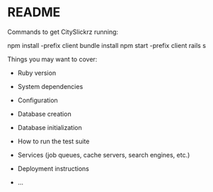 # README
Commands to get CitySlickrz running: 

npm install -prefix client 
bundle install 
npm start -prefix client 
rails s 

Things you may want to cover:

* Ruby version

* System dependencies

* Configuration

* Database creation

* Database initialization

* How to run the test suite

* Services (job queues, cache servers, search engines, etc.)

* Deployment instructions

* ...
